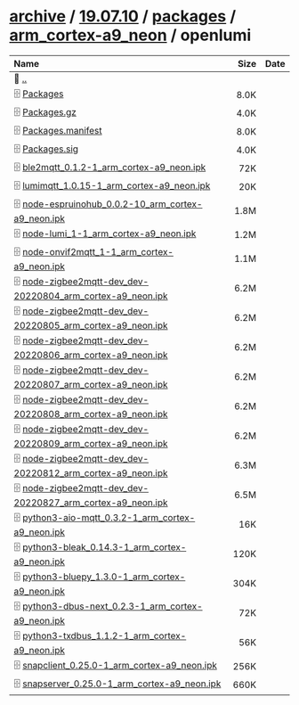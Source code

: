 ---
---

# [archive](/archive/) / [19.07.10](/archive/19.07.10/) / [packages](/archive/19.07.10/packages/) / [arm_cortex-a9_neon](/archive/19.07.10/packages/arm_cortex-a9_neon/) / openlumi


| Name | Size | Date |
|:---|---:|---|
| 📁 [..](../) | | |
| 🗄️ [Packages](./Packages) | 8.0K | |
| 🗄️ [Packages.gz](./Packages.gz) | 4.0K | |
| 🗄️ [Packages.manifest](./Packages.manifest) | 8.0K | |
| 🗄️ [Packages.sig](./Packages.sig) | 4.0K | |
| 🗄️ [ble2mqtt_0.1.2-1_arm_cortex-a9_neon.ipk](./ble2mqtt_0.1.2-1_arm_cortex-a9_neon.ipk) | 72K | |
| 🗄️ [lumimqtt_1.0.15-1_arm_cortex-a9_neon.ipk](./lumimqtt_1.0.15-1_arm_cortex-a9_neon.ipk) | 20K | |
| 🗄️ [node-espruinohub_0.0.2-10_arm_cortex-a9_neon.ipk](./node-espruinohub_0.0.2-10_arm_cortex-a9_neon.ipk) | 1.8M | |
| 🗄️ [node-lumi_1-1_arm_cortex-a9_neon.ipk](./node-lumi_1-1_arm_cortex-a9_neon.ipk) | 1.2M | |
| 🗄️ [node-onvif2mqtt_1-1_arm_cortex-a9_neon.ipk](./node-onvif2mqtt_1-1_arm_cortex-a9_neon.ipk) | 1.1M | |
| 🗄️ [node-zigbee2mqtt-dev_dev-20220804_arm_cortex-a9_neon.ipk](./node-zigbee2mqtt-dev_dev-20220804_arm_cortex-a9_neon.ipk) | 6.2M | |
| 🗄️ [node-zigbee2mqtt-dev_dev-20220805_arm_cortex-a9_neon.ipk](./node-zigbee2mqtt-dev_dev-20220805_arm_cortex-a9_neon.ipk) | 6.2M | |
| 🗄️ [node-zigbee2mqtt-dev_dev-20220806_arm_cortex-a9_neon.ipk](./node-zigbee2mqtt-dev_dev-20220806_arm_cortex-a9_neon.ipk) | 6.2M | |
| 🗄️ [node-zigbee2mqtt-dev_dev-20220807_arm_cortex-a9_neon.ipk](./node-zigbee2mqtt-dev_dev-20220807_arm_cortex-a9_neon.ipk) | 6.2M | |
| 🗄️ [node-zigbee2mqtt-dev_dev-20220808_arm_cortex-a9_neon.ipk](./node-zigbee2mqtt-dev_dev-20220808_arm_cortex-a9_neon.ipk) | 6.2M | |
| 🗄️ [node-zigbee2mqtt-dev_dev-20220809_arm_cortex-a9_neon.ipk](./node-zigbee2mqtt-dev_dev-20220809_arm_cortex-a9_neon.ipk) | 6.2M | |
| 🗄️ [node-zigbee2mqtt-dev_dev-20220812_arm_cortex-a9_neon.ipk](./node-zigbee2mqtt-dev_dev-20220812_arm_cortex-a9_neon.ipk) | 6.3M | |
| 🗄️ [node-zigbee2mqtt-dev_dev-20220827_arm_cortex-a9_neon.ipk](./node-zigbee2mqtt-dev_dev-20220827_arm_cortex-a9_neon.ipk) | 6.5M | |
| 🗄️ [python3-aio-mqtt_0.3.2-1_arm_cortex-a9_neon.ipk](./python3-aio-mqtt_0.3.2-1_arm_cortex-a9_neon.ipk) | 16K | |
| 🗄️ [python3-bleak_0.14.3-1_arm_cortex-a9_neon.ipk](./python3-bleak_0.14.3-1_arm_cortex-a9_neon.ipk) | 120K | |
| 🗄️ [python3-bluepy_1.3.0-1_arm_cortex-a9_neon.ipk](./python3-bluepy_1.3.0-1_arm_cortex-a9_neon.ipk) | 304K | |
| 🗄️ [python3-dbus-next_0.2.3-1_arm_cortex-a9_neon.ipk](./python3-dbus-next_0.2.3-1_arm_cortex-a9_neon.ipk) | 72K | |
| 🗄️ [python3-txdbus_1.1.2-1_arm_cortex-a9_neon.ipk](./python3-txdbus_1.1.2-1_arm_cortex-a9_neon.ipk) | 56K | |
| 🗄️ [snapclient_0.25.0-1_arm_cortex-a9_neon.ipk](./snapclient_0.25.0-1_arm_cortex-a9_neon.ipk) | 256K | |
| 🗄️ [snapserver_0.25.0-1_arm_cortex-a9_neon.ipk](./snapserver_0.25.0-1_arm_cortex-a9_neon.ipk) | 660K | |

